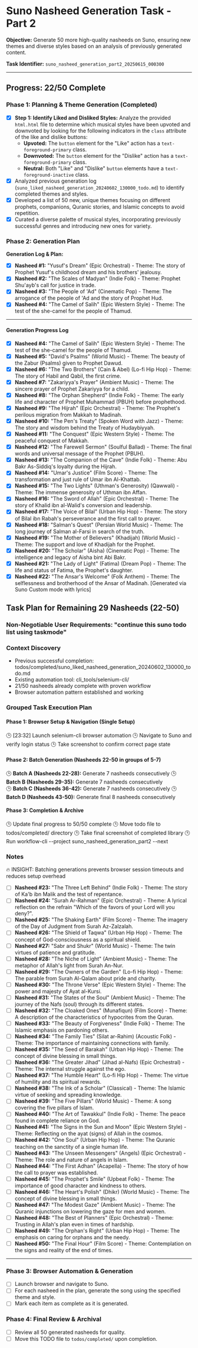 # Suno Nasheed Generation Task - Part 2

**Objective:** Generate 50 more high-quality nasheeds on Suno, ensuring new themes and diverse styles based on an analysis of previously generated content.

**Task Identifier:** `suno_nasheed_generation_part2_20250615_000300`

---
## Progress: 22/50 Complete

### Phase 1: Planning & Theme Generation (Completed)
- [X] **Step 1: Identify Liked and Disliked Styles:** Analyze the provided `html.html` file to determine which musical styles have been upvoted and downvoted by looking for the following indicators in the `class` attribute of the like and dislike buttons:
  - **Upvoted:** The `button` element for the "Like" action has a `text-foreground-primary` class.
  - **Downvoted:** The `button` element for the "Dislike" action has a `text-foreground-primary` class.
  - **Neutral:** Both "Like" and "Dislike" `button` elements have a `text-foreground-inactive` class.
- [X] Analyzed previous generation log (`suno_liked_nasheed_generation_20240602_130000_todo.md`) to identify completed themes and styles.
- [X] Developed a list of 50 new, unique themes focusing on different prophets, companions, Quranic stories, and Islamic concepts to avoid repetition.
- [X] Curated a diverse palette of musical styles, incorporating previously successful genres and introducing new ones for variety.

### Phase 2: Generation Plan

**Generation Log & Plan:**

- [X] **Nasheed #1:** "Yusuf's Dream" (Epic Orchestral) - Theme: The story of Prophet Yusuf's childhood dream and his brothers' jealousy.
- [X] **Nasheed #2:** "The Scales of Madyan" (Indie Folk) - Theme: Prophet Shu'ayb's call for justice in trade.
- [X] **Nasheed #3:** "The People of 'Ad" (Cinematic Pop) - Theme: The arrogance of the people of 'Ad and the story of Prophet Hud.
- [X] **Nasheed #4:** "The Camel of Salih" (Epic Western Style) - Theme: The test of the she-camel for the people of Thamud.

---

#### Generation Progress Log

- [X] **Nasheed #4:** "The Camel of Salih" (Epic Western Style) - Theme: The test of the she-camel for the people of Thamud.
- [X] **Nasheed #5:** "David's Psalms" (World Music) - Theme: The beauty of the Zabur (Psalms) given to Prophet Dawud.
- [X] **Nasheed #6:** "The Two Brothers" (Cain & Abel) (Lo-fi Hip Hop) - Theme: The story of Habil and Qabil, the first crime.
- [X] **Nasheed #7:** "Zakariyya's Prayer" (Ambient Music) - Theme: The sincere prayer of Prophet Zakariyya for a child.
- [X] **Nasheed #8:** "The Orphan Shepherd" (Indie Folk) - Theme: The early life and character of Prophet Muhammad (PBUH) before prophethood.
- [X] **Nasheed #9:** "The Hijrah" (Epic Orchestral) - Theme: The Prophet's perilous migration from Makkah to Madinah.
- [X] **Nasheed #10:** "The Pen's Treaty" (Spoken Word with Jazz) - Theme: The story and wisdom behind the Treaty of Hudaybiyyah.
- [X] **Nasheed #11:** "The Conquest" (Epic Western Style) - Theme: The peaceful conquest of Makkah.
- [X] **Nasheed #12:** "The Farewell Sermon" (Soulful Ballad) - Theme: The final words and universal message of the Prophet (PBUH).
- [X] **Nasheed #13:** "The Companion of the Cave" (Indie Folk) - Theme: Abu Bakr As-Siddiq's loyalty during the Hijrah.
- [X] **Nasheed #14:** "Umar's Justice" (Film Score) - Theme: The transformation and just rule of Umar ibn Al-Khattab.
- [X] **Nasheed #15:** "The Two Lights" (Uthman's Generosity) (Qawwali) - Theme: The immense generosity of Uthman ibn Affan.
- [X] **Nasheed #16:** "The Sword of Allah" (Epic Orchestral) - Theme: The story of Khalid ibn al-Walid's conversion and leadership.
- [X] **Nasheed #17:** "The Voice of Bilal" (Urban Hip Hop) - Theme: The story of Bilal ibn Rabah's perseverance and the first call to prayer.
- [X] **Nasheed #18:** "Salman's Quest" (Persian World Music) - Theme: The long journey of Salman al-Farsi in search of the truth.
- [X] **Nasheed #19:** "The Mother of Believers" (Khadijah) (World Music) - Theme: The support and love of Khadijah for the Prophet.
- [X] **Nasheed #20:** "The Scholar" (Aisha) (Cinematic Pop) - Theme: The intelligence and legacy of Aisha bint Abi Bakr.
- [X] **Nasheed #21:** "The Lady of Light" (Fatima) (Dream Pop) - Theme: The life and status of Fatima, the Prophet's daughter.
- [X] **Nasheed #22:** "The Ansar's Welcome" (Folk Anthem) - Theme: The selflessness and brotherhood of the Ansar of Madinah. [Generated via Suno Custom mode with lyrics]

## Task Plan for Remaining 29 Nasheeds (22-50)

### Non-Negotiable User Requirements: "continue this suno todo list using taskmode"

### Context Discovery
- Previous successful completion: todos/completed/suno_liked_nasheed_generation_20240602_130000_todo.md
- Existing automation tool: cli_tools/selenium-cli/ 
- 21/50 nasheeds already complete with proven workflow
- Browser automation pattern established and working

### Grouped Task Execution Plan

#### Phase 1: Browser Setup & Navigation (Single Setup)
🕒 [23:32] Launch selenium-cli browser automation
🕒 Navigate to Suno and verify login status
🕒 Take screenshot to confirm correct page state

#### Phase 2: Batch Generation (Nasheeds 22-50 in groups of 5-7)
🕒 **Batch A (Nasheeds 22-28):** Generate 7 nasheeds consecutively
🕒 **Batch B (Nasheeds 29-35):** Generate 7 nasheeds consecutively  
🕒 **Batch C (Nasheeds 36-42):** Generate 7 nasheeds consecutively
🕒 **Batch D (Nasheeds 43-50):** Generate final 8 nasheeds consecutively

#### Phase 3: Completion & Archive
🕒 Update final progress to 50/50 complete
🕒 Move todo file to todos/completed/ directory
🕒 Take final screenshot of completed library
🕒 Run workflow-cli --project suno_nasheed_generation_part2 --next

### Notes
🔥 INSIGHT: Batching generations prevents browser session timeouts and reduces setup overhead
- [ ] **Nasheed #23:** "The Three Left Behind" (Indie Folk) - Theme: The story of Ka'b ibn Malik and the test of repentance.
- [ ] **Nasheed #24:** "Surah Ar-Rahman" (Epic Orchestral) - Theme: A lyrical reflection on the refrain "Which of the favors of your Lord will you deny?".
- [ ] **Nasheed #25:** "The Shaking Earth" (Film Score) - Theme: The imagery of the Day of Judgment from Surah Az-Zalzalah.
- [ ] **Nasheed #26:** "The Shield of Taqwa" (Urban Hip Hop) - Theme: The concept of God-consciousness as a spiritual shield.
- [ ] **Nasheed #27:** "Sabr and Shukr" (World Music) - Theme: The twin virtues of patience and gratitude.
- [ ] **Nasheed #28:** "The Niche of Light" (Ambient Music) - Theme: The metaphor of Allah's light from Surah An-Nur.
- [ ] **Nasheed #29:** "The Owners of the Garden" (Lo-fi Hip Hop) - Theme: The parable from Surah Al-Qalam about pride and charity.
- [ ] **Nasheed #30:** "The Throne Verse" (Epic Western Style) - Theme: The power and majesty of Ayat al-Kursi.
- [ ] **Nasheed #31:** "The States of the Soul" (Ambient Music) - Theme: The journey of the Nafs (soul) through its different states.
- [ ] **Nasheed #32:** "The Cloaked Ones" (Munafiqun) (Film Score) - Theme: A description of the characteristics of hypocrites from the Quran.
- [ ] **Nasheed #33:** "The Beauty of Forgiveness" (Indie Folk) - Theme: The Islamic emphasis on pardoning others.
- [ ] **Nasheed #34:** "The Family Ties" (Silat ar-Rahim) (Acoustic Folk) - Theme: The importance of maintaining connections with family.
- [ ] **Nasheed #35:** "The Seed of Barakah" (Urban Hip Hop) - Theme: The concept of divine blessing in small things.
- [ ] **Nasheed #36:** "The Greater Jihad" (Jihad al-Nafs) (Epic Orchestral) - Theme: The internal struggle against the ego.
- [ ] **Nasheed #37:** "The Humble Heart" (Lo-fi Hip Hop) - Theme: The virtue of humility and its spiritual rewards.
- [ ] **Nasheed #38:** "The Ink of a Scholar" (Classical) - Theme: The Islamic virtue of seeking and spreading knowledge.
- [ ] **Nasheed #39:** "The Five Pillars" (World Music) - Theme: A song covering the five pillars of Islam.
- [ ] **Nasheed #40:** "The Art of Tawakkul" (Indie Folk) - Theme: The peace found in complete reliance on God.
- [ ] **Nasheed #41:** "The Signs in the Sun and Moon" (Epic Western Style) - Theme: Reflecting on the ayat (signs) of Allah in the cosmos.
- [ ] **Nasheed #42:** "One Soul" (Urban Hip Hop) - Theme: The Quranic teaching on the sanctity of a single human life.
- [ ] **Nasheed #43:** "The Unseen Messengers" (Angels) (Epic Orchestral) - Theme: The role and nature of angels in Islam.
- [ ] **Nasheed #44:** "The First Adhan" (Acapella) - Theme: The story of how the call to prayer was established.
- [ ] **Nasheed #45:** "The Prophet's Smile" (Upbeat Folk) - Theme: The importance of good character and kindness to others.
- [ ] **Nasheed #46:** "The Heart's Polish" (Dhikr) (World Music) - Theme: The concept of divine blessing in small things.
- [ ] **Nasheed #47:** "The Modest Gaze" (Ambient Music) - Theme: The Quranic injunctions on lowering the gaze for men and women.
- [ ] **Nasheed #48:** "The Best of Planners" (Epic Orchestral) - Theme: Trusting in Allah's plan even in times of hardship.
- [ ] **Nasheed #49:** "The Orphan's Right" (Urban Hip Hop) - Theme: The emphasis on caring for orphans and the needy.
- [ ] **Nasheed #50:** "The Final Hour" (Film Score) - Theme: Contemplation on the signs and reality of the end of times.

---

### Phase 3: Browser Automation & Generation
- [ ] Launch browser and navigate to Suno.
- [ ] For each nasheed in the plan, generate the song using the specified theme and style.
- [ ] Mark each item as complete as it is generated.

### Phase 4: Final Review & Archival
- [ ] Review all 50 generated nasheeds for quality.
- [ ] Move this TODO file to `todos/completed/` upon completion.
